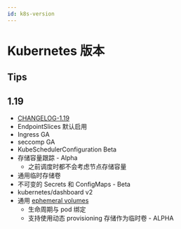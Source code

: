 ```yaml
---
id: k8s-version
---
```


# Kubernetes 版本

## Tips

## 1.19
* [CHANGELOG-1.19](https://github.com/kubernetes/kubernetes/blob/master/CHANGELOG/CHANGELOG-1.19.md)
* EndpointSlices 默认启用
* Ingress GA
* seccomp GA
* KubeSchedulerConfiguration Beta
* 存储容量跟踪 - Alpha
  * 之前调度时都不会考虑节点存储容量
* 通用临时存储卷
* 不可变的 Secrets 和 ConfigMaps - Beta
* kubernetes/dashboard v2
* 通用 [ephemeral volumes](https://kubernetes.io/docs/concepts/storage/ephemeral-volumes/)
  * 生命周期与 pod 绑定
  * 支持使用动态 provisioning 存储作为临时卷 - ALPHA
